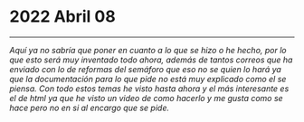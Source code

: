 # 2022 Abril 08
___
*Aquí ya no sabría que poner en cuanto a lo que se hizo o he hecho, por lo que esto será muy inventado todo ahora, además de tantos correos que ha enviado con lo de reformas del semáforo que eso no se quien lo hará ya que la documentación para lo que pide no está muy explicado como el se piensa.
Con todo estos temas he visto hasta ahora y el más interesante es el de html ya que he visto un video de como hacerlo y me gusta como se hace pero no en si al encargo que se pide.*